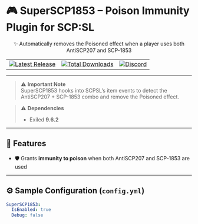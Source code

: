 # 🎮 SuperSCP1853 – Poison Immunity Plugin for SCP:SL

<p align="center">
  ✨ Automatically removes the Poisoned effect when a player uses both AntiSCP207 and SCP-1853  
</p>

<table align="center">
  <tr>
    <td>
      <a href="https://github.com/Konoaru384/SuperSCP1853/releases/latest">
        <img src="https://img.shields.io/github/v/release/Konoaru384/SuperSCP1853?label=Latest%20Release&color=blue&style=for-the-badge" alt="Latest Release" />
      </a>
    </td>
    <td>
      <a href="https://github.com/Konoaru384/SuperSCP1853/releases">
        <img src="https://img.shields.io/github/downloads/Konoaru384/SuperSCP1853/total?label=Total%20Downloads&color=success&style=for-the-badge" alt="Total Downloads" />
      </a>
    </td>
    <td>
      <a href="https://discord.gg/vxGeGFr5Bc">
        <img src="https://img.shields.io/badge/Discord-Join%20Us-7289DA?style=for-the-badge&logo=discord" alt="Discord" />
      </a>
    </td>
  </tr>
</table>

---

> ⚠️ **Important Note**  
> SuperSCP1853 hooks into SCPSL’s item events to detect the AntiSCP207 + SCP-1853 combo and remove the Poisoned effect.  

> ⚠️ **Dependencies**  
> - Exiled **9.6.2**
---

## 🧩 Features

- 🛡️ Grants **immunity to poison** when both AntiSCP207 and SCP-1853 are used    

---

## ⚙️ Sample Configuration (`config.yml`)

```yaml
SuperSCP1853:
  IsEnabled: true
  Debug: false
